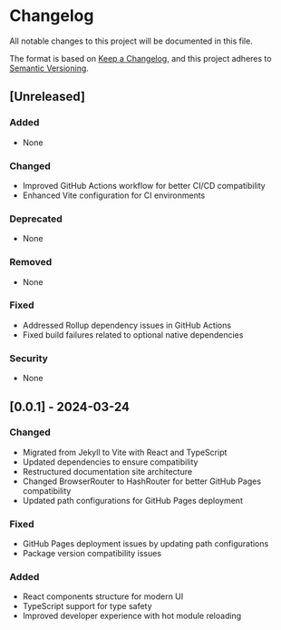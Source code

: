 # Changelog

All notable changes to this project will be documented in this file.

The format is based on [Keep a Changelog](https://keepachangelog.com/en/1.0.0/),
and this project adheres to [Semantic Versioning](https://semver.org/spec/v2.0.0.html).

## [Unreleased]

### Added
- None

### Changed
- Improved GitHub Actions workflow for better CI/CD compatibility
- Enhanced Vite configuration for CI environments

### Deprecated
- None

### Removed
- None

### Fixed
- Addressed Rollup dependency issues in GitHub Actions
- Fixed build failures related to optional native dependencies

### Security
- None

## [0.0.1] - 2024-03-24
### Changed
- Migrated from Jekyll to Vite with React and TypeScript
- Updated dependencies to ensure compatibility
- Restructured documentation site architecture
- Changed BrowserRouter to HashRouter for better GitHub Pages compatibility
- Updated path configurations for GitHub Pages deployment

### Fixed
- GitHub Pages deployment issues by updating path configurations
- Package version compatibility issues

### Added
- React components structure for modern UI
- TypeScript support for type safety
- Improved developer experience with hot module reloading 